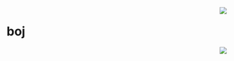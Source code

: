 <img align='right' src="http://mazassumnida.wtf/api/mini/generate_badge?boj=lightene">

# boj

<img align='right' src="http://mazassumnida.wtf/api/v2/generate_badge?boj=lightene">
